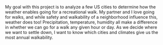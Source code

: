 My goal with this project is to analyze a few US cities to determine how the weather enables going for a recreational walk.
My partner and I love going for walks, and while safety and walkability of a neighborhood influence this, weather does too!
Precipitation, temperature, humidity all make a difference in whether we can go for a walk any given hour or day. As we decide
where we want to settle down, I want to know which cities and climates give us the most annual walkability.
